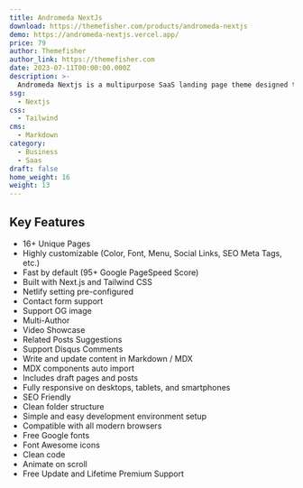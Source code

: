 ```yaml
---
title: Andromeda NextJs
download: https://themefisher.com/products/andromeda-nextjs
demo: https://andromeda-nextjs.vercel.app/
price: 79
author: Themefisher
author_link: https://themefisher.com
date: 2023-07-11T00:00:00.000Z
description: >-
  Andromeda Nextjs is a multipurpose SaaS landing page theme designed to showcase any SaaS product with elegance and functionality.
ssg:
  - Nextjs
css:
  - Tailwind
cms:
  - Markdown
category:
  - Business
  - Saas
draft: false
home_weight: 16
weight: 13
---
```


## Key Features

- 16+ Unique Pages
- Highly customizable (Color, Font, Menu, Social Links, SEO Meta Tags, etc.)
- Fast by default (95+ Google PageSpeed Score)
- Built with Next.js and Tailwind CSS
- Netlify setting pre-configured
- Contact form support
- Support OG image
- Multi-Author
- Video Showcase
- Related Posts Suggestions
- Support Disqus Comments
- Write and update content in Markdown / MDX
- MDX components auto import
- Includes draft pages and posts
- Fully responsive on desktops, tablets, and smartphones
- SEO Friendly
- Clean folder structure
- Simple and easy development environment setup
- Compatible with all modern browsers
- Free Google fonts
- Font Awesome icons
- Clean code
- Animate on scroll
- Free Update and Lifetime Premium Support
